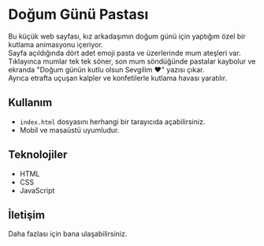# Doğum Günü Pastası

Bu küçük web sayfası, kız arkadaşımın doğum günü için yaptığım özel bir kutlama animasyonu içeriyor.  
Sayfa açıldığında dört adet emoji pasta ve üzerlerinde mum ateşleri var.  
Tıklayınca mumlar tek tek söner, son mum söndüğünde pastalar kaybolur ve ekranda "Doğum günün kutlu olsun Sevgilim ❤️" yazısı çıkar.  
Ayrıca etrafta uçuşan kalpler ve konfetilerle kutlama havası yaratılır.

## Kullanım

- `index.html` dosyasını herhangi bir tarayıcıda açabilirsiniz.  
- Mobil ve masaüstü uyumludur.

## Teknolojiler

- HTML  
- CSS  
- JavaScript

## İletişim

Daha fazlası için bana ulaşabilirsiniz.
